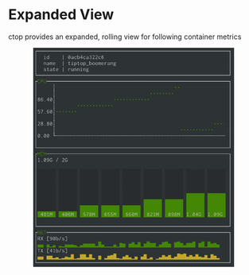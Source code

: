 # Expanded View

ctop provides an expanded, rolling view for following container metrics
<p align="center"><img width="80%" src="img/expanded.gif" alt="cTop"/></p>
